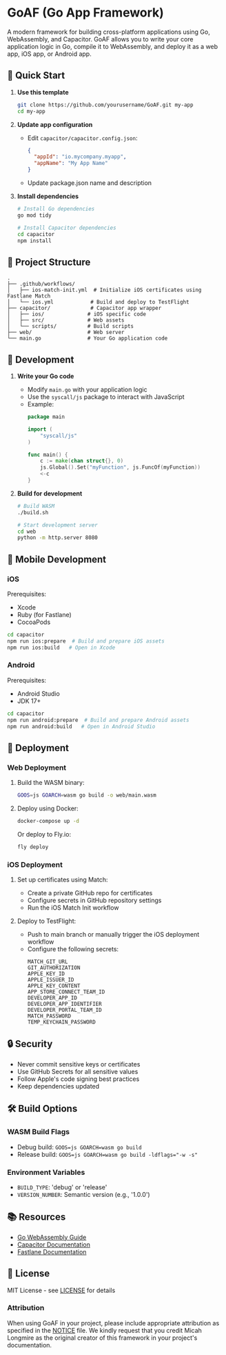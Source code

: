 # GoAF (Go App Framework)

A modern framework for building cross-platform applications using Go, WebAssembly, and Capacitor. GoAF allows you to write your core application logic in Go, compile it to WebAssembly, and deploy it as a web app, iOS app, or Android app.

## 🚀 Quick Start

1. **Use this template**
   ```bash
   git clone https://github.com/yourusername/GoAF.git my-app
   cd my-app
   ```

2. **Update app configuration**
   - Edit `capacitor/capacitor.config.json`:
     ```json
     {
       "appId": "io.mycompany.myapp",
       "appName": "My App Name"
     }
     ```
   - Update package.json name and description

3. **Install dependencies**
   ```bash
   # Install Go dependencies
   go mod tidy
   
   # Install Capacitor dependencies
   cd capacitor
   npm install
   ```

## 📁 Project Structure

```
.
├── .github/workflows/
│   ├── ios-match-init.yml  # Initialize iOS certificates using Fastlane Match
│   └── ios.yml            # Build and deploy to TestFlight
├── capacitor/             # Capacitor app wrapper
│   ├── ios/              # iOS specific code
│   ├── src/              # Web assets
│   └── scripts/          # Build scripts
├── web/                  # Web server
└── main.go               # Your Go application code
```

## 🔧 Development

1. **Write your Go code**
   - Modify `main.go` with your application logic
   - Use the `syscall/js` package to interact with JavaScript
   - Example:
     ```go
     package main

     import (
         "syscall/js"
     )

     func main() {
         c := make(chan struct{}, 0)
         js.Global().Set("myFunction", js.FuncOf(myFunction))
         <-c
     }
     ```

2. **Build for development**
   ```bash
   # Build WASM
   ./build.sh
   
   # Start development server
   cd web
   python -m http.server 8080
   ```

## 📱 Mobile Development

### iOS
Prerequisites:
- Xcode
- Ruby (for Fastlane)
- CocoaPods

```bash
cd capacitor
npm run ios:prepare  # Build and prepare iOS assets
npm run ios:build   # Open in Xcode
```

### Android
Prerequisites:
- Android Studio
- JDK 17+

```bash
cd capacitor
npm run android:prepare  # Build and prepare Android assets
npm run android:build   # Open in Android Studio
```

## 🚢 Deployment

### Web Deployment
1. Build the WASM binary:
   ```bash
   GOOS=js GOARCH=wasm go build -o web/main.wasm
   ```

2. Deploy using Docker:
   ```bash
   docker-compose up -d
   ```
   Or deploy to Fly.io:
   ```bash
   fly deploy
   ```

### iOS Deployment
1. Set up certificates using Match:
   - Create a private GitHub repo for certificates
   - Configure secrets in GitHub repository settings
   - Run the iOS Match Init workflow

2. Deploy to TestFlight:
   - Push to main branch or manually trigger the iOS deployment workflow
   - Configure the following secrets:
     ```
     MATCH_GIT_URL
     GIT_AUTHORIZATION
     APPLE_KEY_ID
     APPLE_ISSUER_ID
     APPLE_KEY_CONTENT
     APP_STORE_CONNECT_TEAM_ID
     DEVELOPER_APP_ID
     DEVELOPER_APP_IDENTIFIER
     DEVELOPER_PORTAL_TEAM_ID
     MATCH_PASSWORD
     TEMP_KEYCHAIN_PASSWORD
     ```

## 🔒 Security

- Never commit sensitive keys or certificates
- Use GitHub Secrets for all sensitive values
- Follow Apple's code signing best practices
- Keep dependencies updated

## 🛠 Build Options

### WASM Build Flags
- Debug build: `GOOS=js GOARCH=wasm go build`
- Release build: `GOOS=js GOARCH=wasm go build -ldflags="-w -s"`

### Environment Variables
- `BUILD_TYPE`: 'debug' or 'release'
- `VERSION_NUMBER`: Semantic version (e.g., '1.0.0')

## 📚 Resources

- [Go WebAssembly Guide](https://github.com/golang/go/wiki/WebAssembly)
- [Capacitor Documentation](https://capacitorjs.com/docs)
- [Fastlane Documentation](https://docs.fastlane.tools)

## 📄 License

MIT License - see [LICENSE](LICENSE) for details

### Attribution
When using GoAF in your project, please include appropriate attribution as specified in the [NOTICE](NOTICE) file. We kindly request that you credit Micah Longmire as the original creator of this framework in your project's documentation.
